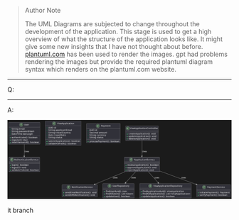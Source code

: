 > Author Note
> 
> The UML Diagrams are subjected to change throughout the development of the application.
> This stage is used to get a high overview of what the structure of the application looks like.
> It might give some new insights that I have not thought about before.
> [plantuml.com](https://www.plantuml.com/) has been used to render the images. gpt had problems rendering
> the images but provide the required plantuml diagram syntax which renders on the plantuml.com website.
___

Q: 

___

A:

![Class Diagram](./../uml/structure/class_diagram.png)

it branch